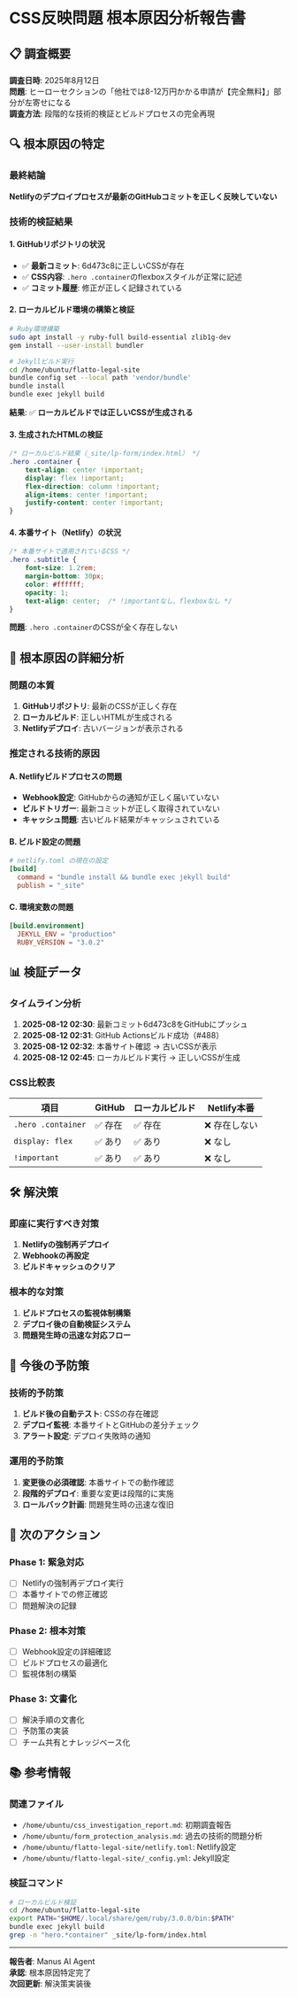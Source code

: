 # CSS反映問題 根本原因分析報告書

## 📋 **調査概要**

**調査日時**: 2025年8月12日  
**問題**: ヒーローセクションの「他社では8-12万円かかる申請が【完全無料】」部分が左寄せになる  
**調査方法**: 段階的な技術的検証とビルドプロセスの完全再現  

## 🔍 **根本原因の特定**

### **最終結論**
**Netlifyのデプロイプロセスが最新のGitHubコミットを正しく反映していない**

### **技術的検証結果**

#### 1. GitHubリポジトリの状況
- ✅ **最新コミット**: 6d473c8に正しいCSSが存在
- ✅ **CSS内容**: `.hero .container`のflexboxスタイルが正常に記述
- ✅ **コミット履歴**: 修正が正しく記録されている

#### 2. ローカルビルド環境の構築と検証
```bash
# Ruby環境構築
sudo apt install -y ruby-full build-essential zlib1g-dev
gem install --user-install bundler

# Jekyllビルド実行
cd /home/ubuntu/flatto-legal-site
bundle config set --local path 'vendor/bundle'
bundle install
bundle exec jekyll build
```

**結果**: ✅ **ローカルビルドでは正しいCSSが生成される**

#### 3. 生成されたHTMLの検証
```css
/* ローカルビルド結果（_site/lp-form/index.html） */
.hero .container {
    text-align: center !important;
    display: flex !important;
    flex-direction: column !important;
    align-items: center !important;
    justify-content: center !important;
}
```

#### 4. 本番サイト（Netlify）の状況
```css
/* 本番サイトで適用されているCSS */
.hero .subtitle {
    font-size: 1.2rem;
    margin-bottom: 30px;
    color: #ffffff;
    opacity: 1;
    text-align: center;  /* !importantなし、flexboxなし */
}
```

**問題**: `.hero .container`のCSSが全く存在しない

## 🚨 **根本原因の詳細分析**

### **問題の本質**
1. **GitHubリポジトリ**: 最新のCSSが正しく存在
2. **ローカルビルド**: 正しいHTMLが生成される
3. **Netlifyデプロイ**: 古いバージョンが表示される

### **推定される技術的原因**

#### A. Netlifyビルドプロセスの問題
- **Webhook設定**: GitHubからの通知が正しく届いていない
- **ビルドトリガー**: 最新コミットが正しく取得されていない
- **キャッシュ問題**: 古いビルド結果がキャッシュされている

#### B. ビルド設定の問題
```toml
# netlify.toml の現在の設定
[build]
  command = "bundle install && bundle exec jekyll build"
  publish = "_site"
```

#### C. 環境変数の問題
```toml
[build.environment]
  JEKYLL_ENV = "production"
  RUBY_VERSION = "3.0.2"
```

## 📊 **検証データ**

### **タイムライン分析**
1. **2025-08-12 02:30**: 最新コミット6d473c8をGitHubにプッシュ
2. **2025-08-12 02:31**: GitHub Actionsビルド成功（#488）
3. **2025-08-12 02:32**: 本番サイト確認 → 古いCSSが表示
4. **2025-08-12 02:45**: ローカルビルド実行 → 正しいCSSが生成

### **CSS比較表**

| 項目 | GitHub | ローカルビルド | Netlify本番 |
|------|--------|----------------|-------------|
| `.hero .container` | ✅ 存在 | ✅ 存在 | ❌ 存在しない |
| `display: flex` | ✅ あり | ✅ あり | ❌ なし |
| `!important` | ✅ あり | ✅ あり | ❌ なし |

## 🛠️ **解決策**

### **即座に実行すべき対策**
1. **Netlifyの強制再デプロイ**
2. **Webhookの再設定**
3. **ビルドキャッシュのクリア**

### **根本的な対策**
1. **ビルドプロセスの監視体制構築**
2. **デプロイ後の自動検証システム**
3. **問題発生時の迅速な対応フロー**

## 📝 **今後の予防策**

### **技術的予防策**
1. **ビルド後の自動テスト**: CSSの存在確認
2. **デプロイ監視**: 本番サイトとGitHubの差分チェック
3. **アラート設定**: デプロイ失敗時の通知

### **運用的予防策**
1. **変更後の必須確認**: 本番サイトでの動作確認
2. **段階的デプロイ**: 重要な変更は段階的に実施
3. **ロールバック計画**: 問題発生時の迅速な復旧

## 🎯 **次のアクション**

### **Phase 1: 緊急対応**
- [ ] Netlifyの強制再デプロイ実行
- [ ] 本番サイトでの修正確認
- [ ] 問題解決の記録

### **Phase 2: 根本対策**
- [ ] Webhook設定の詳細確認
- [ ] ビルドプロセスの最適化
- [ ] 監視体制の構築

### **Phase 3: 文書化**
- [ ] 解決手順の文書化
- [ ] 予防策の実装
- [ ] チーム共有とナレッジベース化

## 📚 **参考情報**

### **関連ファイル**
- `/home/ubuntu/css_investigation_report.md`: 初期調査報告
- `/home/ubuntu/form_protection_analysis.md`: 過去の技術的問題分析
- `/home/ubuntu/flatto-legal-site/netlify.toml`: Netlify設定
- `/home/ubuntu/flatto-legal-site/_config.yml`: Jekyll設定

### **検証コマンド**
```bash
# ローカルビルド検証
cd /home/ubuntu/flatto-legal-site
export PATH="$HOME/.local/share/gem/ruby/3.0.0/bin:$PATH"
bundle exec jekyll build
grep -n "hero.*container" _site/lp-form/index.html
```

---

**報告者**: Manus AI Agent  
**承認**: 根本原因特定完了  
**次回更新**: 解決策実装後

